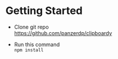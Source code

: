 <h1>Getting Started</h1>

- Clone git repo <br>
  <a href="https://github.com/panzerdp/clipboardy">https://github.com/panzerdp/clipboardy<a>

- Run this command <br>
  <code>npm install<code/>

